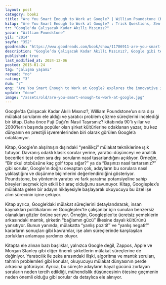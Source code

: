 ```yaml
---
layout: post
category: book2
title: "Are You Smart Enough to Work at Google? | William Poundstone (Kitap)"
kitap: "Are You Smart Enough to Work at Google? : Trick Questions, Zen-like Riddles, Insanely Difficult Puzzles, and Other Devious Interviewing Techniques You ... Know to Get a Job Anywhere in the New Economy"
tr: "Google'da Çalışacak Kadar Akıllı Mısınız?"
yazar: "William Poundstone"
yil: "2014"
sayfa: "352"
goodreads: "https://www.goodreads.com/book/show/11786911-are-you-smart-enough-to-work-at-google"
description: "Google’da Çalışacak Kadar Akıllı Mısınız?, Google gibi teknoloji devlerinin yenilikçi mülakat tekniklerini ve sıra dışı sorularla adayların yaratıcılık ve problem çözme yeteneklerini nasıl değerlendirdiğini inceliyor."
published: true
last_modified_at: 2024-12-06
posted: 2015-01-24
tag: "çalışma yaşamı"
reread: "no"
rating: "3"
num: "7"
eng: "Are You Smart Enough to Work at Google? explores the innovative interview techniques of tech giants like Google and examines how unconventional questions assess candidates’ creativity and problem-solving skills."
update: "done"
image: "/assets/old/are-you-smart-enough-to-work-at-google.jpg"
---
```


Google’da Çalışacak Kadar Akıllı Mısınız?, William Poundstone’un sıra dışı mülakat sorularını ele aldığı ve yaratıcı problem çözme süreçlerini incelediği bir kitap. Daha önce Fuji Dağı’nı Nasıl Taşırsınız? kitabında 90’lı yıllar ve 2000’lerin başında popüler olan şirket kültürlerine odaklanan yazar, bu kez dünyanın en prestijli işverenlerinden biri olarak görülen Google’a odaklanıyor.

Kitap, Google’ın alışılmışın dışındaki “yenilikçi” mülakat tekniklerine ışık tutuyor. Davranış odaklı klasik sorular yerine, yaratıcı düşünceyi ve analitik becerileri test eden sıra dışı soruların nasıl tasarlandığını açıklıyor. Örneğin, “Bir okul otobüsüne kaç golf topu sığar?” ya da “Başınızı nasıl tartarsınız?” gibi sorular, Google’ın doğru cevaptan çok, adayların bu sorulara nasıl yaklaştığını ve düşünme biçimlerini değerlendirdiğini gösteriyor. Poundstone, bu yöntemin yaratıcı ve fark yaratma potansiyeline sahip bireyleri seçmek için etkili bir araç olduğunu savunuyor. Kitap, Googleplex’e mülakata gelen bir adayın hikâyesiyle başlayarak okuyucuyu bu özel işe alım sürecinin içine çekiyor.

Kitap ayrıca, Google’daki mülakat süreçlerini detaylandırarak, insan kaynakları politikalarını ve Googleplex’te çalışanlar için sunulan benzersiz olanakları gözler önüne seriyor. Örneğin, Googleplex’te ücretsiz yemeklerin arkasındaki mantık, şirketin “bağlamın gücü” ilkesine dayalı kültürünü yansıtıyor. Bunun yanında, mülakatta “yanlış pozitif” ve “yanlış negatif” kararların sonuçları gibi kavramlar, işe alım süreçlerinde karşılaşılan zorlukları anlamaya yardımcı oluyor.

Kitapta ele alınan bazı başlıklar, yalnızca Google değil, Zappos, Apple ve Morgan Stanley gibi diğer önemli şirketlerin mülakat süreçlerine de değiniyor. Yaratıcılık ile zeka arasındaki ilişki, algoritma ve mantık soruları, tahmin problemleri gibi konular, okuyucuyu mülakat dünyasının perde arkasına götürüyor. Ayrıca, bu süreçte adayların hayal gücünü zorlayan soruların neden tercih edildiği, mühendislik düşüncesinin ötesine geçmenin neden önemli olduğu gibi sorular da detaylıca ele alınıyor.

